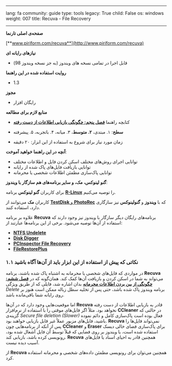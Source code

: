 

---

lang: fa
community: guide
type: tools
legacy: True
child: False
os: windows
weight: 007
title: Recuva - File Recovery

---

**صفحه‌ی اصلی تارنما**

[**www.piriform.com/recuva**](http://www.piriform.com/recuva)
			
**نیازهای رایانه ای**

- قابل اجرا در تمامی نسخه های ویندوز (به جز نسخه ویندوز 98)

**روایت استفاده شده در این راهنما**

- 1.3 

**مجوز**

- رایگان افزار

**منابع لازم برای مطالعه**

- کتابچه راهنما [**فصل پنجم: چگونگی بازیابی اطلاعات از دست رفته**](chapter-5)

- **سطح**: ۱. مبتدی، **۲. متوسط**، ۳. میانه، ۴. باتجربه، ۵. پیشرفته

- زمان مورد نیاز برای شروع به استفاده از این ابزار: ۲۰ دقیقه




**آنچه در این راهنما خواهید آموخت**:

- توانایی اجرای روش‌های مختلف اسکن کردن فایل و اطلاعات مختلف
- توانایی بازیافت فایل‌های پاک شده از رایانه
- توانایی پاک‌سازی مطمئن اطلاعات شخصی یا محرمانه

**گنو لینوکس، مک، و سایر برنامه‌های هم سازگار با ویندوز**:

برای کاربران **گنو لینوکس** برنامه [**R-Linux**](http://www.r-tt.com/data_recovery_linux/) را توصیه می‌کنیم.

کاربران **مک** می‌توانند از [**TestDisk** و **PhotoRec**](http://www.cgsecurity.org/) که با **ویندوز** و **گنولینوکس** نیز سازگاری دارد، استفاده کنند.

علاوه بر برنامه **Recuva** برنامه‌های رایگان دیگر سازگار با ویندوز نیز وجود دارند که استفاده از آن‌ها توصیه می‌شود. برخی از این برنامه‌ها عبارتند از:

- [**NTFS Undelete**](http://ntfsundelete.com/)
- [**Disk Digger**](http://diskdigger.org/)
- [**PCInspector File Recovery**](http://www.pcinspector.de/Default.htm?language=1)
- [**FileRestorePlus**](http://undeleteplus.com/)

### ۱.۱ نکاتی که پیش از استفاده از این ابزار باید از آن‌ها آگاه باشید ###

در مواردی که فایل‌های شخصی یا محرمانه به اشتباه پاک شده باشند، برنامه **Recuva** می‌تواند به شما در اسکن کردن و بازیافت آن‌ها کمک کند. همان‌گونه که در [**فصل ششم: چگونگی از بین بردن اطلاعات محرمانه**](Chapter-6) بدان اشاره شد، فایلی که از طریق ویژگی *Delete* برنامه ویندوز پاک شده باشد، حتی پس از تخلیه سطل زباله ممکن است هنوز بر روی رایانه شما باقی‌مانده باشد.

اما موقعیت‌هایی وجود دارد که در آن‌ها **Recuva** قادر به بازیابی اطلاعات از دست رفته نخواهد بود. مثلاً اگر فایل‌های موقتی را با استفاده از نرم‌افزار **CCleaner** در حالتی که گزینه‌ی *Secure file deletion (Slower)* فعال بوده است پاک‌سازی کامل و دائم نموده باشید، فایل‌های مزبور عملاً غیر قابل بازیابی خواهند بود. **Recuva** نمی‌تواند فایل‌ها را پس از آنکه از برنامه‌هایی چون **CCleaner** و **Eraser** برای پاک‌سازی فضای خالی دیسک استفاده شده است، یا ویندوز بر روی فضایی که قبلاً توسط آن فایل آشغال شده بود، رونویسی کرده باشد، بازیابی کند. **Recuva** همچنین قادر به احیای اسناد یا فایل‌های آسیب دیده نیست.

از **Recuva** همچنین می‌توان برای رونویسی مطمئن داده‌های شخصی و محرمانه استفاده کرد.


